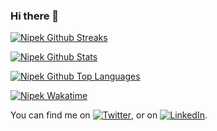 ### Hi there 👋


[![Nipek Github Streaks](https://github-readme-streak-stats.herokuapp.com?user=nipek&theme=buefy-dark&hide_border=true)](https://nipek.github.io)

[![Nipek Github Stats](https://github-readme-stats.vercel.app/api?username=nipek&theme=midnight-purple&show_icons=true&hide=stars,issues,contribs&count_private=true&custom_title=Stats&hide_border=true&include_all_commits=true)](https://nipek.github.io)

[![Nipek Github Top Languages](https://github-readme-stats.vercel.app/api/top-langs/?username=nipek&layout=compact)](https://nipek.github.io)

[![Nipek Wakatime](https://github-readme-stats.vercel.app/api/wakatime?username=nipek&layout=compact)](https://nipek.github.io)


<!-- Actual text -->

You can find me on [![Twitter][1.2]][1], or on [![LinkedIn][2.2]][2].

<!-- Icons -->

[1.2]: http://i.imgur.com/wWzX9uB.png (twitter icon without padding)
[2.2]: https://raw.githubusercontent.com/MartinHeinz/MartinHeinz/master/linkedin-3-16.png (LinkedIn icon without padding)

<!-- Links to your social media accounts -->

[1]: https://twitter.com/olanipekunife
[2]: https://www.linkedin.com/in/nipek/



<!--
**nipek/nipek** is a ✨ _special_ ✨ repository because its `README.md` (this file) appears on your GitHub profile.

[<img src="https://readme-spotify-status-ffyn06apc-olanipekunifeoluwao.vercel.app/api/run-spotify-status" alt="Your alt what" width="500" />](https://nipek.github.io)
Here are some ideas to get you started:

- 🔭 I’m currently working on ...
- 🌱 I’m currently learning ...
- 👯 I’m looking to collaborate on ...
- 🤔 I’m looking for help with ...
- 💬 Ask me about ...
- 📫 How to reach me: ...
- 😄 Pronouns: ...
- ⚡ Fun fact: ...
-->
